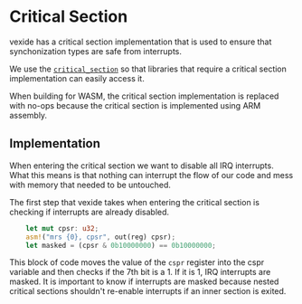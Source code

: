 # Critical Section

vexide has a critical section implementation that is used to ensure that synchonization types are safe from interrupts.

We use the [``critical_section``](https://crates.io/crates/critical-section) so that libraries that require a critical section implementation can easily access it.

When building for WASM, the critical section implementation is replaced with no-ops because the critical section is implemented using ARM assembly.

## Implementation

When entering the critical section we want to disable all IRQ interrupts.
What this means is that nothing can interrupt the flow of our code and mess with memory that needed to be untouched.

The first step that vexide takes when entering the critical section is checking if interrupts are already disabled.
```rust
    let mut cpsr: u32;
    asm!("mrs {0}, cpsr", out(reg) cpsr);
    let masked = (cpsr & 0b10000000) == 0b10000000;
```
This block of code moves the value of the ``cspr`` register into the cspr variable and then checks if the 7th bit is a 1.
If it is 1, IRQ interrupts are masked.
It is important to know if interrupts are masked because nested critical sections shouldn't re-enable interrupts if an inner section is exited.